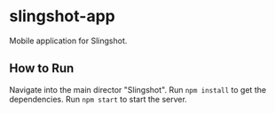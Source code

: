 # slingshot-app
Mobile application for Slingshot.

## How to Run
Navigate into the main director "Slingshot".
Run ```npm install``` to get the dependencies.
Run ```npm start``` to start the server.

